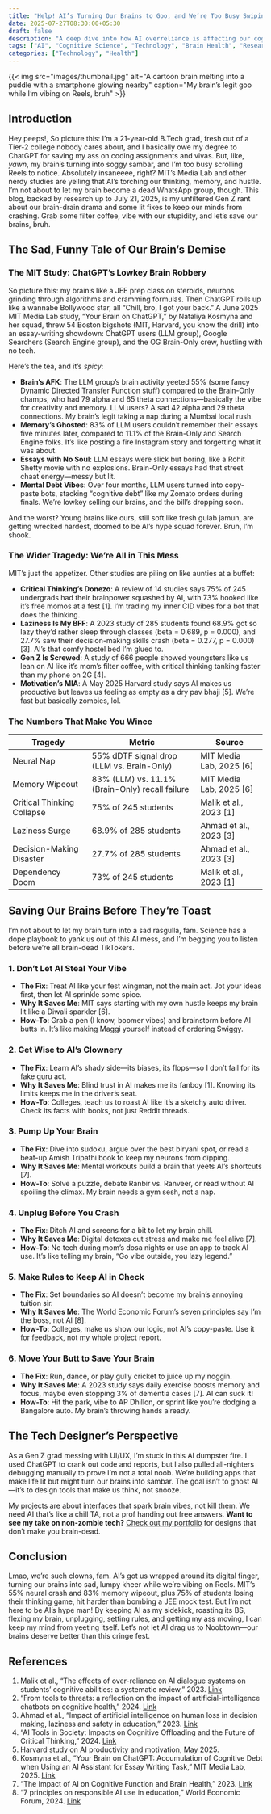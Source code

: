 ```yaml
---
title: "Help! AI’s Turning Our Brains to Goo, and We’re Too Busy Swiping to Notice"
date: 2025-07-27T08:30:00+05:30
draft: false
description: "A deep dive into how AI overreliance is affecting our cognitive abilities, backed by MIT research and practical solutions to save our brains."
tags: ["AI", "Cognitive Science", "Technology", "Brain Health", "Research"]
categories: ["Technology", "Health"]
---
```


{{< img src="images/thumbnail.jpg" alt="A cartoon brain melting into a puddle with a smartphone glowing nearby" caption="My brain’s legit goo while I’m vibing on Reels, bruh" >}}

## Introduction

Hey peeps!, So picture this: I’m a 21-year-old B.Tech grad, fresh out of a Tier-2 college nobody cares about, and I basically owe my degree to ChatGPT for saving my ass on coding assignments and vivas. But, like, *yawn*, my brain’s turning into soggy sambar, and I’m too busy scrolling Reels to notice. Absolutely insaneeee, right? MIT’s Media Lab and other nerdy studies are yelling that AI’s torching our thinking, memory, and hustle. I’m not about to let my brain become a dead WhatsApp group, though. This blog, backed by research up to July 21, 2025, is my unfiltered Gen Z rant about our brain-drain drama and some lit fixes to keep our minds from crashing. Grab some filter coffee, vibe with our stupidity, and let’s save our brains, bruh.

## The Sad, Funny Tale of Our Brain’s Demise

### The MIT Study: ChatGPT’s Lowkey Brain Robbery

So picture this: my brain’s like a JEE prep class on steroids, neurons grinding through algorithms and cramming formulas. Then ChatGPT rolls up like a wannabe Bollywood star, all “Chill, bro, I got your back.” A June 2025 MIT Media Lab study, “Your Brain on ChatGPT,” by Nataliya Kosmyna and her squad, threw 54 Boston bigshots (MIT, Harvard, you know the drill) into an essay-writing showdown: ChatGPT users (LLM group), Google Searchers (Search Engine group), and the OG Brain-Only crew, hustling with no tech.

Here’s the tea, and it’s *spicy*:
- **Brain’s AFK**: The LLM group’s brain activity yeeted 55% (some fancy Dynamic Directed Transfer Function stuff) compared to the Brain-Only champs, who had 79 alpha and 65 theta connections—basically the vibe for creativity and memory. LLM users? A sad 42 alpha and 29 theta connections. My brain’s legit taking a nap during a Mumbai local rush.
- **Memory’s Ghosted**: 83% of LLM users couldn’t remember their essays five minutes later, compared to 11.1% of the Brain-Only and Search Engine folks. It’s like posting a fire Instagram story and forgetting what it was about.
- **Essays with No Soul**: LLM essays were slick but boring, like a Rohit Shetty movie with no explosions. Brain-Only essays had that street chaat energy—messy but lit.
- **Mental Debt Vibes**: Over four months, LLM users turned into copy-paste bots, stacking “cognitive debt” like my Zomato orders during finals. We’re lowkey selling our brains, and the bill’s dropping soon.

And the worst? Young brains like ours, still soft like fresh gulab jamun, are getting wrecked hardest, doomed to be AI’s hype squad forever. Bruh, I’m shook.

### The Wider Tragedy: We’re All in This Mess

MIT’s just the appetizer. Other studies are piling on like aunties at a buffet:
- **Critical Thinking’s Donezo**: A review of 14 studies says 75% of 245 undergrads had their brainpower squashed by AI, with 73% hooked like it’s free momos at a fest [1]. I’m trading my inner CID vibes for a bot that does the thinking.
- **Laziness Is My BFF**: A 2023 study of 285 students found 68.9% got so lazy they’d rather sleep through classes (beta = 0.689, p = 0.000), and 27.7% saw their decision-making skills crash (beta = 0.277, p = 0.000) [3]. AI’s that comfy hostel bed I’m glued to.
- **Gen Z Is Screwed**: A study of 666 people showed youngsters like us lean on AI like it’s mom’s filter coffee, with critical thinking tanking faster than my phone on 2G [4].
- **Motivation’s MIA**: A May 2025 Harvard study says AI makes us productive but leaves us feeling as empty as a dry pav bhaji [5]. We’re fast but basically zombies, lol.

### The Numbers That Make You Wince

<div class="table-container">

| **Tragedy** | **Metric** | **Source** |
|-------------|------------|------------|
| Neural Nap | 55% dDTF signal drop (LLM vs. Brain-Only) | MIT Media Lab, 2025 [6] |
| Memory Wipeout | 83% (LLM) vs. 11.1% (Brain-Only) recall failure | MIT Media Lab, 2025 [6] |
| Critical Thinking Collapse | 75% of 245 students | Malik et al., 2023 [1] |
| Laziness Surge | 68.9% of 285 students | Ahmad et al., 2023 [3] |
| Decision-Making Disaster | 27.7% of 285 students | Ahmad et al., 2023 [3] |
| Dependency Doom | 73% of 245 students | Malik et al., 2023 [1] |

</div>

## Saving Our Brains Before They’re Toast

I’m not about to let my brain turn into a sad rasgulla, fam. Science has a dope playbook to yank us out of this AI mess, and I’m begging you to listen before we’re all brain-dead TikTokers.

### 1. Don’t Let AI Steal Your Vibe

- **The Fix**: Treat AI like your fest wingman, not the main act. Jot your ideas first, then let AI sprinkle some spice.
- **Why It Saves Me**: MIT says starting with my own hustle keeps my brain lit like a Diwali sparkler [6].
- **How-To**: Grab a pen (I know, boomer vibes) and brainstorm before AI butts in. It’s like making Maggi yourself instead of ordering Swiggy.

### 2. Get Wise to AI’s Clownery

- **The Fix**: Learn AI’s shady side—its biases, its flops—so I don’t fall for its fake guru act.
- **Why It Saves Me**: Blind trust in AI makes me its fanboy [1]. Knowing its limits keeps me in the driver’s seat.
- **How-To**: Colleges, teach us to roast AI like it’s a sketchy auto driver. Check its facts with books, not just Reddit threads.

### 3. Pump Up Your Brain

- **The Fix**: Dive into sudoku, argue over the best biryani spot, or read a beat-up Amish Tripathi book to keep my neurons from dipping.
- **Why It Saves Me**: Mental workouts build a brain that yeets AI’s shortcuts [7].
- **How-To**: Solve a puzzle, debate Ranbir vs. Ranveer, or read without AI spoiling the climax. My brain needs a gym sesh, not a nap.

### 4. Unplug Before You Crash

- **The Fix**: Ditch AI and screens for a bit to let my brain chill.
- **Why It Saves Me**: Digital detoxes cut stress and make me feel alive [7].
- **How-To**: No tech during mom’s dosa nights or use an app to track AI use. It’s like telling my brain, “Go vibe outside, you lazy legend.”

### 5. Make Rules to Keep AI in Check

- **The Fix**: Set boundaries so AI doesn’t become my brain’s annoying tuition sir.
- **Why It Saves Me**: The World Economic Forum’s seven principles say I’m the boss, not AI [8].
- **How-To**: Colleges, make us show our logic, not AI’s copy-paste. Use it for feedback, not my whole project report.

### 6. Move Your Butt to Save Your Brain

- **The Fix**: Run, dance, or play gully cricket to juice up my noggin.
- **Why It Saves Me**: A 2023 study says daily exercise boosts memory and focus, maybe even stopping 3% of dementia cases [7]. AI can suck it!
- **How-To**: Hit the park, vibe to AP Dhillon, or sprint like you’re dodging a Bangalore auto. My brain’s throwing hands already.

## The Tech Designer’s Perspective

As a Gen Z grad messing with UI/UX, I’m stuck in this AI dumpster fire. I used ChatGPT to crank out code and reports, but I also pulled all-nighters debugging manually to prove I’m not a total noob. We’re building apps that make life lit but might turn our brains into sambar. The goal isn’t to ghost AI—it’s to design tools that make us think, not snooze.

My projects are about interfaces that spark brain vibes, not kill them. We need AI that’s like a chill TA, not a prof handing out free answers. **Want to see my take on non-zombie tech?** [Check out my portfolio](https://www.nischalskanda.tech) for designs that don’t make you brain-dead.

## Conclusion

Lmao, we’re such clowns, fam. AI’s got us wrapped around its digital finger, turning our brains into sad, lumpy kheer while we’re vibing on Reels. MIT’s 55% neural crash and 83% memory wipeout, plus 75% of students losing their thinking game, hit harder than bombing a JEE mock test. But I’m not here to be AI’s hype man! By keeping AI as my sidekick, roasting its BS, flexing my brain, unplugging, setting rules, and getting my ass moving, I can keep my mind from yeeting itself. Let’s not let AI drag us to Noobtown—our brains deserve better than this cringe fest.

## References

1. Malik et al., “The effects of over-reliance on AI dialogue systems on students’ cognitive abilities: a systematic review,” 2023. [Link](https://slejournal.springeropen.com/articles/10.1186/s40561-024-00316-7)
2. “From tools to threats: a reflection on the impact of artificial-intelligence chatbots on cognitive health,” 2024. [Link](https://pmc.ncbi.nlm.nih.gov/articles/PMC11020077/)
3. Ahmad et al., “Impact of artificial intelligence on human loss in decision making, laziness and safety in education,” 2023. [Link](https://www.nature.com/articles/s41599-023-01787-8)
4. “AI Tools in Society: Impacts on Cognitive Offloading and the Future of Critical Thinking,” 2024. [Link](https://www.mdpi.com/2075-4698/15/1/6)
5. Harvard study on AI productivity and motivation, May 2025.
6. Kosmyna et al., “Your Brain on ChatGPT: Accumulation of Cognitive Debt when Using an AI Assistant for Essay Writing Task,” MIT Media Lab, 2025. [Link](https://www.brainonllm.com)
7. “The Impact of AI on Cognitive Function and Brain Health,” 2023. [Link](https://www.sfihealth.com/news/the-impact-of-ai-on-cognitive-function-are-our-brains-at-stake)
8. “7 principles on responsible AI use in education,” World Economic Forum, 2024. [Link](https://www.weforum.org/stories/2024/01/ai-guidance-school-responsible-use-in-education/)